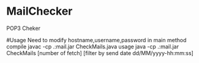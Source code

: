 # MailChecker
POP3 Cheker

#Usage
Need to modify hostname,username,password in main method
compile 
javac -cp .:mail.jar CheckMails.java
usage
java -cp .:mail.jar CheckMails [number of fetch] [filter by send date dd/MM/yyyy-hh:mm:ss]



